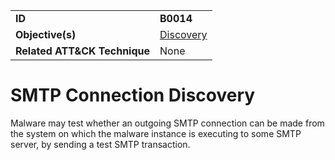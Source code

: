 |||
|---|---|
|**ID**|**B0014**|
|**Objective(s)**|[Discovery](../discovery)|
|**Related ATT&CK Technique**|None|


SMTP Connection Discovery
=========================
Malware may test whether an outgoing SMTP connection can be made from the system on which the malware instance is executing to some SMTP server, by sending a test SMTP transaction. 
